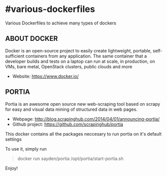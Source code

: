 #various-dockerfiles
===================

Various Dockerfiles to achieve many types of dockers

## ABOUT DOCKER
Docker is an open-source project to easily create lightweight, portable, self-sufficient containers from any application. The same container that a developer builds and tests on a laptop can run at scale, in production, on VMs, bare metal, OpenStack clusters, public clouds and more

* Website: https://www.docker.io/

## PORTIA
Portia is an awesome open source new web-scraping tool based on scrapy for easy and visual data mining of structured data in web pages.

* Webpage: http://blog.scrapinghub.com/2014/04/01/announcing-portia/
* Github project: https://github.com/scrapinghub/portia

This docker contains all the packages neccesary to run portia on it's default settings

To use it, simply run 
>docker run sayden/portia /opt/portia/start-portia.sh

Enjoy!
